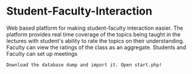 # Student-Faculty-Interaction
Web based platform for making student-faculty interaction easier. The platform provides real time coverage of the topics being taught in the lectures with student's ability to rate the topics on their understanding. Faculty can view the ratings of the class as an aggregate. Students and Faculty can set up meetings

```Download the database dump and import it. Open start.php!```
